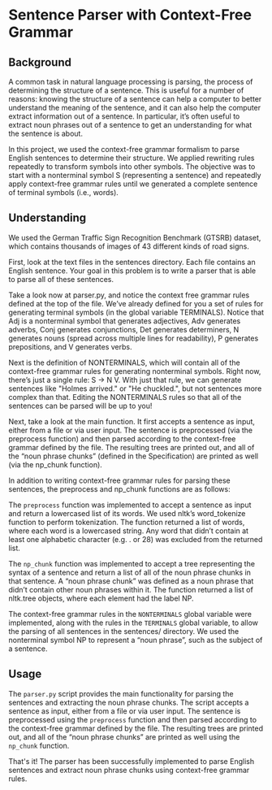# Sentence Parser with Context-Free Grammar

## Background

A common task in natural language processing is parsing, the process of determining the structure of a sentence. This is useful for a number of reasons: knowing the structure of a sentence can help a computer to better understand the meaning of the sentence, and it can also help the computer extract information out of a sentence. In particular, it’s often useful to extract noun phrases out of a sentence to get an understanding for what the sentence is about.

In this project, we used the context-free grammar formalism to parse English sentences to determine their structure. We applied rewriting rules repeatedly to transform symbols into other symbols. The objective was to start with a nonterminal symbol S (representing a sentence) and repeatedly apply context-free grammar rules until we generated a complete sentence of terminal symbols (i.e., words).

## Understanding

We used the German Traffic Sign Recognition Benchmark (GTSRB) dataset, which contains thousands of images of 43 different kinds of road signs.

First, look at the text files in the sentences directory. Each file contains an English sentence. Your goal in this problem is to write a parser that is able to parse all of these sentences.

Take a look now at parser.py, and notice the context free grammar rules defined at the top of the file. We’ve already defined for you a set of rules for generating terminal symbols (in the global variable TERMINALS). Notice that Adj is a nonterminal symbol that generates adjectives, Adv generates adverbs, Conj generates conjunctions, Det generates determiners, N generates nouns (spread across multiple lines for readability), P generates prepositions, and V generates verbs.

Next is the definition of NONTERMINALS, which will contain all of the context-free grammar rules for generating nonterminal symbols. Right now, there’s just a single rule: S -> N V. With just that rule, we can generate sentences like "Holmes arrived." or "He chuckled.", but not sentences more complex than that. Editing the NONTERMINALS rules so that all of the sentences can be parsed will be up to you!

Next, take a look at the main function. It first accepts a sentence as input, either from a file or via user input. The sentence is preprocessed (via the preprocess function) and then parsed according to the context-free grammar defined by the file. The resulting trees are printed out, and all of the “noun phrase chunks” (defined in the Specification) are printed as well (via the np_chunk function).

In addition to writing context-free grammar rules for parsing these sentences, the preprocess and np_chunk functions are as follows:


The `preprocess` function was implemented to accept a sentence as input and return a lowercased list of its words. We used nltk’s word_tokenize function to perform tokenization. The function returned a list of words, where each word is a lowercased string. Any word that didn’t contain at least one alphabetic character (e.g. . or 28) was excluded from the returned list.

The `np_chunk` function was implemented to accept a tree representing the syntax of a sentence and return a list of all of the noun phrase chunks in that sentence. A “noun phrase chunk” was defined as a noun phrase that didn’t contain other noun phrases within it. The function returned a list of nltk.tree objects, where each element had the label NP.

The context-free grammar rules in the `NONTERMINALS` global variable were implemented, along with the rules in the `TERMINALS` global variable, to allow the parsing of all sentences in the sentences/ directory. We used the nonterminal symbol NP to represent a “noun phrase”, such as the subject of a sentence.

## Usage

The `parser.py` script provides the main functionality for parsing the sentences and extracting the noun phrase chunks. The script accepts a sentence as input, either from a file or via user input. The sentence is preprocessed using the `preprocess` function and then parsed according to the context-free grammar defined by the file. The resulting trees are printed out, and all of the “noun phrase chunks” are printed as well using the `np_chunk` function.

That's it! The parser has been successfully implemented to parse English sentences and extract noun phrase chunks using context-free grammar rules.
